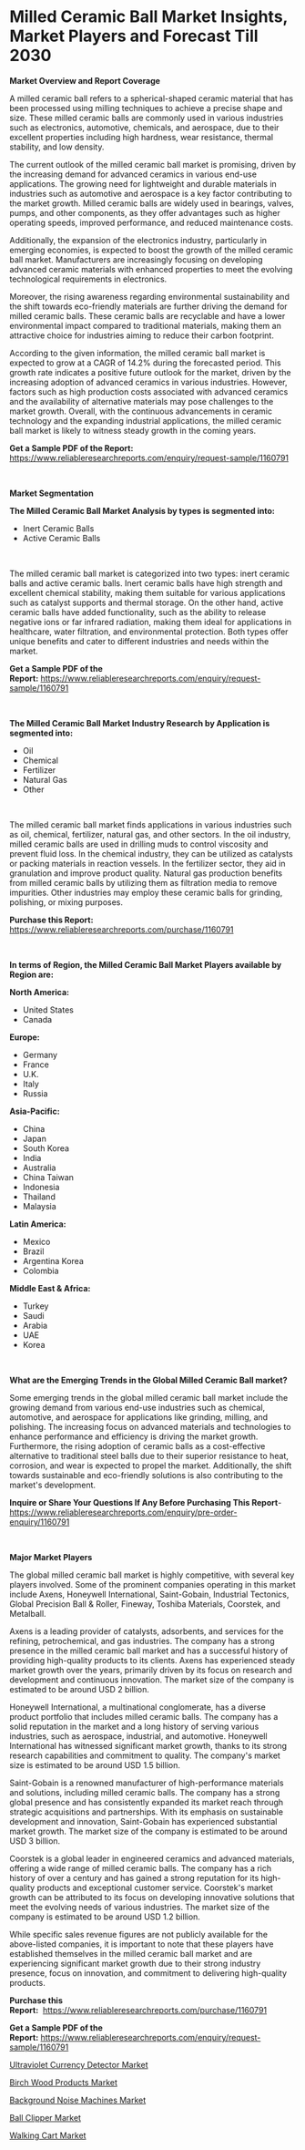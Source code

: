 <p><h1>Milled Ceramic Ball Market Insights, Market Players and Forecast Till 2030</h1></p><p><strong>Market Overview and Report Coverage</strong></p>
<p><p>A milled ceramic ball refers to a spherical-shaped ceramic material that has been processed using milling techniques to achieve a precise shape and size. These milled ceramic balls are commonly used in various industries such as electronics, automotive, chemicals, and aerospace, due to their excellent properties including high hardness, wear resistance, thermal stability, and low density.</p><p>The current outlook of the milled ceramic ball market is promising, driven by the increasing demand for advanced ceramics in various end-use applications. The growing need for lightweight and durable materials in industries such as automotive and aerospace is a key factor contributing to the market growth. Milled ceramic balls are widely used in bearings, valves, pumps, and other components, as they offer advantages such as higher operating speeds, improved performance, and reduced maintenance costs.</p><p>Additionally, the expansion of the electronics industry, particularly in emerging economies, is expected to boost the growth of the milled ceramic ball market. Manufacturers are increasingly focusing on developing advanced ceramic materials with enhanced properties to meet the evolving technological requirements in electronics.</p><p>Moreover, the rising awareness regarding environmental sustainability and the shift towards eco-friendly materials are further driving the demand for milled ceramic balls. These ceramic balls are recyclable and have a lower environmental impact compared to traditional materials, making them an attractive choice for industries aiming to reduce their carbon footprint.</p><p>According to the given information, the milled ceramic ball market is expected to grow at a CAGR of 14.2% during the forecasted period. This growth rate indicates a positive future outlook for the market, driven by the increasing adoption of advanced ceramics in various industries. However, factors such as high production costs associated with advanced ceramics and the availability of alternative materials may pose challenges to the market growth. Overall, with the continuous advancements in ceramic technology and the expanding industrial applications, the milled ceramic ball market is likely to witness steady growth in the coming years.</p></p>
<p><strong>Get a Sample PDF of the Report:</strong> <a href="https://www.reliableresearchreports.com/enquiry/request-sample/1160791">https://www.reliableresearchreports.com/enquiry/request-sample/1160791</a></p>
<p>&nbsp;</p>
<p><strong>Market Segmentation</strong></p>
<p><strong>The Milled Ceramic Ball Market Analysis by types is segmented into:</strong></p>
<p><ul><li>Inert Ceramic Balls</li><li>Active Ceramic Balls</li></ul></p>
<p>&nbsp;</p>
<p><p>The milled ceramic ball market is categorized into two types: inert ceramic balls and active ceramic balls. Inert ceramic balls have high strength and excellent chemical stability, making them suitable for various applications such as catalyst supports and thermal storage. On the other hand, active ceramic balls have added functionality, such as the ability to release negative ions or far infrared radiation, making them ideal for applications in healthcare, water filtration, and environmental protection. Both types offer unique benefits and cater to different industries and needs within the market.</p></p>
<p><strong>Get a Sample PDF of the Report:</strong>&nbsp;<a href="https://www.reliableresearchreports.com/enquiry/request-sample/1160791">https://www.reliableresearchreports.com/enquiry/request-sample/1160791</a></p>
<p>&nbsp;</p>
<p><strong>The Milled Ceramic Ball Market Industry Research by Application is segmented into:</strong></p>
<p><ul><li>Oil</li><li>Chemical</li><li>Fertilizer</li><li>Natural Gas</li><li>Other</li></ul></p>
<p>&nbsp;</p>
<p><p>The milled ceramic ball market finds applications in various industries such as oil, chemical, fertilizer, natural gas, and other sectors. In the oil industry, milled ceramic balls are used in drilling muds to control viscosity and prevent fluid loss. In the chemical industry, they can be utilized as catalysts or packing materials in reaction vessels. In the fertilizer sector, they aid in granulation and improve product quality. Natural gas production benefits from milled ceramic balls by utilizing them as filtration media to remove impurities. Other industries may employ these ceramic balls for grinding, polishing, or mixing purposes.</p></p>
<p><strong>Purchase this Report:</strong>&nbsp; <a href="https://www.reliableresearchreports.com/purchase/1160791">https://www.reliableresearchreports.com/purchase/1160791</a></p>
<p>&nbsp;</p>
<p><strong>In terms of Region, the Milled Ceramic Ball Market Players available by Region are:</strong></p>
<p>
    <p> <strong> North America: </strong>
        <ul>
            <li>United States</li>
            <li>Canada</li>
        </ul>
        </p> 
    <p> <strong> Europe: </strong>
        <ul>
            <li>Germany</li>
            <li>France</li>
            <li>U.K.</li>
            <li>Italy</li>
            <li>Russia</li>
        </ul>
        </p> 
    <p> <strong> Asia-Pacific: </strong>
        <ul>
            <li>China</li>
            <li>Japan</li>
            <li>South Korea</li>
            <li>India</li>
            <li>Australia</li>
            <li>China Taiwan</li>
            <li>Indonesia</li>
            <li>Thailand</li>
            <li>Malaysia</li>
        </ul>
        </p> 
    <p> <strong> Latin America: </strong>
        <ul>
            <li>Mexico</li>
            <li>Brazil</li>
            <li>Argentina Korea</li>
            <li>Colombia</li>
        </ul>
        </p> 
    <p> <strong> Middle East & Africa: </strong>
        <ul>
            <li>Turkey</li>
            <li>Saudi</li>
            <li>Arabia</li>
            <li>UAE</li>
            <li>Korea</li>
        </ul>
    </p>
    </p>
<p>&nbsp;</p>
<p><strong>What are the Emerging Trends in the Global Milled Ceramic Ball market?</strong></p>
<p><p>Some emerging trends in the global milled ceramic ball market include the growing demand from various end-use industries such as chemical, automotive, and aerospace for applications like grinding, milling, and polishing. The increasing focus on advanced materials and technologies to enhance performance and efficiency is driving the market growth. Furthermore, the rising adoption of ceramic balls as a cost-effective alternative to traditional steel balls due to their superior resistance to heat, corrosion, and wear is expected to propel the market. Additionally, the shift towards sustainable and eco-friendly solutions is also contributing to the market's development.</p></p>
<p><strong>Inquire or Share Your Questions If Any Before Purchasing This Report</strong>- <a href="https://www.reliableresearchreports.com/enquiry/pre-order-enquiry/1160791">https://www.reliableresearchreports.com/enquiry/pre-order-enquiry/1160791</a></p>
<p>&nbsp;</p>
<p><strong>Major Market Players</strong></p>
<p><p>The global milled ceramic ball market is highly competitive, with several key players involved. Some of the prominent companies operating in this market include Axens, Honeywell International, Saint-Gobain, Industrial Tectonics, Global Precision Ball & Roller, Fineway, Toshiba Materials, Coorstek, and Metalball.</p><p>Axens is a leading provider of catalysts, adsorbents, and services for the refining, petrochemical, and gas industries. The company has a strong presence in the milled ceramic ball market and has a successful history of providing high-quality products to its clients. Axens has experienced steady market growth over the years, primarily driven by its focus on research and development and continuous innovation. The market size of the company is estimated to be around USD 2 billion.</p><p>Honeywell International, a multinational conglomerate, has a diverse product portfolio that includes milled ceramic balls. The company has a solid reputation in the market and a long history of serving various industries, such as aerospace, industrial, and automotive. Honeywell International has witnessed significant market growth, thanks to its strong research capabilities and commitment to quality. The company's market size is estimated to be around USD 1.5 billion. </p><p>Saint-Gobain is a renowned manufacturer of high-performance materials and solutions, including milled ceramic balls. The company has a strong global presence and has consistently expanded its market reach through strategic acquisitions and partnerships. With its emphasis on sustainable development and innovation, Saint-Gobain has experienced substantial market growth. The market size of the company is estimated to be around USD 3 billion.</p><p>Coorstek is a global leader in engineered ceramics and advanced materials, offering a wide range of milled ceramic balls. The company has a rich history of over a century and has gained a strong reputation for its high-quality products and exceptional customer service. Coorstek's market growth can be attributed to its focus on developing innovative solutions that meet the evolving needs of various industries. The market size of the company is estimated to be around USD 1.2 billion.</p><p>While specific sales revenue figures are not publicly available for the above-listed companies, it is important to note that these players have established themselves in the milled ceramic ball market and are experiencing significant market growth due to their strong industry presence, focus on innovation, and commitment to delivering high-quality products.</p></p>
<p><strong>Purchase this Report:</strong>&nbsp;&nbsp;<a href="https://www.reliableresearchreports.com/purchase/1160791">https://www.reliableresearchreports.com/purchase/1160791</a></p>
<p></p>
<p><strong>Get a Sample PDF of the Report:</strong>&nbsp;<a href="https://www.reliableresearchreports.com/enquiry/request-sample/1160791">https://www.reliableresearchreports.com/enquiry/request-sample/1160791</a></p>
<p><p><a href="https://medium.com/@elyssablick/ultraviolet-currency-detector-market-size-growth-forecast-2023-2030-881bfe3b3ca1">Ultraviolet Currency Detector Market</a></p><p><a href="https://www.linkedin.com/pulse/birch-wood-products-market-size-2023-2030-global-industrial-r6rve/">Birch Wood Products Market</a></p><p><a href="https://www.linkedin.com/pulse/background-noise-machines-market-insights-players-forecast-v1zte/">Background Noise Machines Market</a></p><p><a href="https://www.linkedin.com/pulse/ball-clipper-market-size-2023-2030-global-industrial-3ro0e/">Ball Clipper Market</a></p><p><a href="https://medium.com/@helenablick2023/walking-cart-market-size-growth-forecast-2023-2030-06aee85396bc">Walking Cart Market</a></p></p>